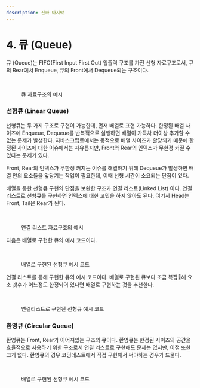 ```yaml
---
description: 진짜 마지막
---
```


# 4. 큐 (Queue)

큐 (Queue)는 FIFO(First Input First Out) 입출력 구조를 가진 선형 자료구조로서, 큐의 Rear에서 Enqueue, 큐의 Front에서 Dequeue되는 구조이다.

<figure><img src="../../.gitbook/assets/스크린샷 2023-03-06 오후 7.13.43.png" alt=""><figcaption><p>큐 자료구조의 예시</p></figcaption></figure>

### 선형큐 (Linear Queue)

선형큐는 두 가지 구조로 구현이 가능한데, 먼저 배열로 표현 가능하다. 한정된 배열 사이즈에 Enqueue, Dequeue를 반복적으로 실행하면 배열이 가득차 더이상 추가할 수 없는 문제가 발생한다. 자바스크립트에서는 동적으로 배열 사이즈가 할당되기 때문에 한정된 사이즈에 대한 이슈에서는 자유롭지만, Front와 Rear의 인덱스가 무한정 커질 수 있다는 문제가 있다.&#x20;

Front, Rear의 인덱스가 무한정 커지는 이슈를 해결하기 위해 Dequeue가 발생하면 배열 안의 요소들을 앞당기는 작업이 필요한데, 이때 선형 시간이 소요되는 단점이 있다.

배열을 통한 선형큐 구현의 단점을 보완한 구조가 연결 리스트(Linked List) 이다. 연결 리스트로 선형큐를 구현하면 인덱스에 대한 고민을 하지 않아도 된다. 여기서 Head는 Front, Tail은 Rear가 된다.

<figure><img src="../../.gitbook/assets/스크린샷 2023-03-06 오후 7.33.51.png" alt=""><figcaption><p>연결 리스트 자료구조의 예시</p></figcaption></figure>

다음은 배열로 구현한 큐의 예시 코드이다.

<figure><img src="../../.gitbook/assets/스크린샷 2023-03-06 오후 7.46.44.png" alt=""><figcaption><p>배열로 구현된 선형큐 예시 코드</p></figcaption></figure>

연결 리스트를 통해 구현한 큐의 예시 코드이다. 배열로 구현된 큐보다 조금 복잡해 요소 갯수가 어느정도 한정되어 있다면 배열로 구현하는 것을 추천한다.&#x20;

<figure><img src="../../.gitbook/assets/스크린샷 2023-03-06 오후 8.09.41.png" alt=""><figcaption><p>연결리스트로 구현된 선형큐 예시 코드</p></figcaption></figure>

### 환영큐 (Circular Queue)

환영큐는 Front, Rear가 이어져있는 구조의 큐이다. 환영큐는 한정된 사이즈의 공간을 효율적으로 사용하기 위한 구조로서 연결 리스트로 구현해도 문제는 없지만, 이점 또한 크게 없다. 환영큐의 경우 코딩테스트에서 직접 구현해서 써야하는 경우가 드물다.

<figure><img src="../../.gitbook/assets/스크린샷 2023-03-06 오후 8.25.06.png" alt=""><figcaption><p>배열로 구현된 선형큐 예시 코드</p></figcaption></figure>

